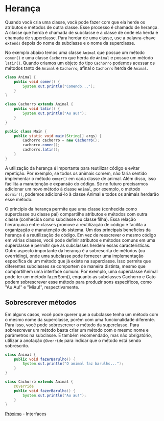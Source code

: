 # Herança

Quando você cria uma classe, você pode fazer com que ela herde os atributos e métodos de outra classe. Esse processo é chamado de herança. A classe que herda é chamada de subclasse e a classe de onde ela herda é chamada de superclasse. Para herdar de uma classe, use a palavra-chave `extends` depois do nome da subclasse e o nome da superclasse.

No exemplo abaixo temos uma classe `Animal` que possue um método `comer()` e uma classe `Cachorro` que herda de `Animal` e possue um método `latir()`. Quando criamos um objeto do tipo `Cachorro` podemos acessar os métodos tanto de `Animal` e `Cachorro`, afinal o `Cachorro` herda de `Animal`.

```java
class Animal {
    public void comer() {
        System.out.println("Comendo...");
    }
}

class Cachorro extends Animal {
    public void latir() {
        System.out.println("Au au!");
    }
}

public class Main {
    public static void main(String[] args) {
        Cachorro cachorro = new Cachorro();
        cachorro.comer();
        cachorro.latir();
    }
}
```

A utilização da herança é importante para reutilizar código e evitar repetição. Por exemplo, se todos os animais comem, não faria sentido implementar o método `comer()` em cada classe de animal. Além disso, isso facilita a manutenção e expansão do código. Se no futuro precisarmos adicionar um novo método à classe `Animal`, por exemplo, o método `dormir()`, podemos adicioná-lo à classe Animal e todos os animais herdarão esse método.

O princípio da herança permite que uma classe (conhecida como superclasse ou classe pai) compartilhe atributos e métodos com outra classe (conhecida como subclasse ou classe filha). Essa relação hierárquica entre classes promove a reutilização de código e facilita a organização e manutenção do sistema. Um dos principais benefícios da herança é a reutilização de código. Em vez de reescrever o mesmo código em várias classes, você pode definir atributos e métodos comuns em uma superclasse e permitir que as subclasses herdem essas características. Outro aspecto importante da herança é a sobrescrita de métodos (ou overriding), onde uma subclasse pode fornecer uma implementação específica de um método que já existe na superclasse. Isso permite que diferentes subclasses se comportem de maneira distinta, mesmo que compartilhem uma interface comum. Por exemplo, uma superclasse Animal pode ter um método fazerSom(), enquanto as subclasses Cachorro e Gato podem sobrescrever esse método para produzir sons específicos, como "Au Au!" e "Miau!", respectivamente.

## Sobrescrever métodos

Em alguns casos, você pode querer que a subclasse tenha um método com o mesmo nome da superclasse, porém com uma funcionalidade diferente. Para isso, você pode sobrescrever o método da superclasse. Para sobrescrever um método basta criar um método com o mesmo nome e parâmetros na subclasse. É também recomendado, mas não obrigatório, utilizar a anotação `@Override` para indicar que o método está sendo sobrescrito.

```java
class Animal {
    public void fazerBarulho() {
        System.out.println("O animal faz barulho...");
    }
}

class Cachorro extends Animal {
    @Override
    public void fazerBarulho() {
        System.out.println("Au au!");
    }
}
```

[Próximo](./07-Interfaces.md) - Interfaces
